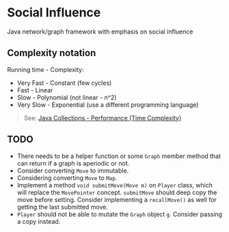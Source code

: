 # Social Influence

Java network/graph framework with emphasis on social influence

## Complexity notation

Running time - Complexity:

* Very Fast - Constant (few cycles)
* Fast - Linear
* Slow - Polynomial (not linear - n^2)
* Very Slow - Exponential (use a different programming language)

> See: [Java Collections - Performance (Time Complexity)](http://infotechgems.blogspot.com/2011/11/java-collections-performance-time.html)

## TODO

- There needs to be a helper function or some `Graph` member method that can return if a graph is aperiodic or not.
- Consider converting `Move` to immutable.
- Considering converting `Move` to `Map`.
- Implement a method `void submitMove(Move m)` on `Player` class, which will replace the `MovePointer` concept. `submitMove` should deep copy the move before setting. Consider implementing a `recallMove()` as well for getting the last submitted move.
- `Player` should not be able to mutate the `Graph` object `g`. Consider passing a copy instead.